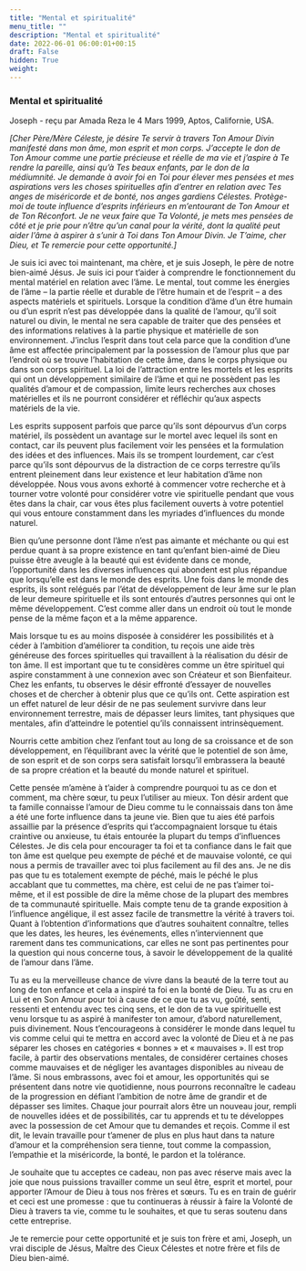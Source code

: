 ```yaml
---
title: "Mental et spiritualité"
menu_title: ""
description: "Mental et spiritualité"
date: 2022-06-01 06:00:01+00:15
draft: False
hidden: True
weight:
---
```

### Mental et spiritualité

Joseph - reçu par Amada Reza le 4 Mars 1999, Aptos, Californie, USA.

*[Cher Père/Mère Céleste, je désire Te servir à travers Ton Amour Divin manifesté dans mon âme, mon esprit et mon corps. J’accepte le don de Ton Amour comme une partie précieuse et réelle de ma vie et j’aspire à Te rendre la pareille, ainsi qu’à Tes beaux enfants, par le don de la médiumnité. Je demande à avoir foi en Toi pour élever mes pensées et mes aspirations vers les choses spirituelles afin d’entrer en relation avec Tes anges de miséricorde et de bonté, nos anges gardiens Célestes. Protège-moi de toute influence d’esprits inférieurs en m’entourant de Ton Amour et de Ton Réconfort. Je ne veux faire que Ta Volonté, je mets mes pensées de côté et je prie pour n’être qu’un canal pour la vérité, dont la qualité peut aider l’âme à aspirer à s’unir à Toi dans Ton Amour Divin. Je T’aime, cher Dieu, et Te remercie pour cette opportunité.]*

Je suis ici avec toi maintenant, ma chère, et je suis Joseph, le père de notre bien-aimé Jésus. Je suis ici pour t’aider à comprendre le fonctionnement du mental matériel en relation avec l’âme. Le mental, tout comme les énergies de l’âme – la partie réelle et durable de l’être humain et de l’esprit – a des aspects matériels et spirituels. Lorsque la condition d’âme d’un être humain ou d’un esprit n’est pas développée dans la qualité de l’amour, qu’il soit naturel ou divin, le mental ne sera capable de traiter que des pensées et des informations relatives à la partie physique et matérielle de son environnement. J’inclus l’esprit dans tout cela parce que la condition d’une âme est affectée principalement par la possession de l’amour plus que par l’endroit où se trouve l’habitation de cette âme, dans le corps physique ou dans son corps spirituel. La loi de l’attraction entre les mortels et les esprits qui ont un développement similaire de l’âme et qui ne possèdent pas les qualités d’amour et de compassion, limite leurs recherches aux choses matérielles et ils ne pourront considérer et réfléchir qu’aux aspects matériels de la vie.

Les esprits supposent parfois que parce qu’ils sont dépourvus d’un corps matériel, ils possèdent un avantage sur le mortel avec lequel ils sont en contact, car ils peuvent plus facilement voir les pensées et la formulation des idées et des influences. Mais ils se trompent lourdement, car c’est parce qu’ils sont dépourvus de la distraction de ce corps terrestre qu’ils entrent pleinement dans leur existence et leur habitation d’âme non développée. Nous vous avons exhorté à commencer votre recherche et à tourner votre volonté pour considérer votre vie spirituelle pendant que vous êtes dans la chair, car vous êtes plus facilement ouverts à votre potentiel qui vous entoure constamment dans les myriades d’influences du monde naturel.

Bien qu’une personne dont l’âme n’est pas aimante et méchante ou qui est perdue quant à sa propre existence en tant qu’enfant bien-aimé de Dieu puisse être aveugle à la beauté qui est évidente dans ce monde, l’opportunité dans les diverses influences qui abondent est plus répandue que lorsqu’elle est dans le monde des esprits. Une fois dans le monde des esprits, ils sont relégués par l’état de développement de leur âme sur le plan de leur demeure spirituelle et ils sont entourés d’autres personnes qui ont le même développement. C’est comme aller dans un endroit où tout le monde pense de la même façon et a la même apparence.

Mais lorsque tu es au moins disposée à considérer les possibilités et à céder à l’ambition d’améliorer ta condition, tu reçois une aide très généreuse des forces spirituelles qui travaillent à la réalisation du désir de ton âme. Il est important que tu te considères comme un être spirituel qui aspire constamment à une connexion avec son Créateur et son Bienfaiteur. Chez les enfants, tu observes le désir effronté d’essayer de nouvelles choses et de chercher à obtenir plus que ce qu’ils ont. Cette aspiration est un effet naturel de leur désir de ne pas seulement survivre dans leur environnement terrestre, mais de dépasser leurs limites, tant physiques que mentales, afin d’atteindre le potentiel qu’ils connaissent intrinsèquement. 

Nourris cette ambition chez l’enfant tout au long de sa croissance et de son développement, en l’équilibrant avec la vérité que le potentiel de son âme, de son esprit et de son corps sera satisfait lorsqu’il embrassera la beauté de sa propre création et la beauté du monde naturel et spirituel.

Cette pensée m’amène à t’aider à comprendre pourquoi tu as ce don et comment, ma chère sœur, tu peux l’utiliser au mieux. Ton désir ardent que ta famille connaisse l’amour de Dieu comme tu le connaissais dans ton âme a été une forte influence dans ta jeune vie. Bien que tu aies été parfois assaillie par la présence d’esprits qui t’accompagnaient lorsque tu étais craintive ou anxieuse, tu étais entourée la plupart du temps d’influences Célestes. Je dis cela pour encourager ta foi et ta confiance dans le fait que ton âme est quelque peu exempte de péché et de mauvaise volonté, ce qui nous a permis de travailler avec toi plus facilement au fil des ans. Je ne dis pas que tu es totalement exempte de péché, mais le péché le plus accablant que tu commettes, ma chère, est celui de ne pas t’aimer toi-même, et il est possible de dire la même chose de la plupart des membres de ta communauté spirituelle. Mais compte tenu de ta grande exposition à l’influence angélique, il est assez facile de transmettre la vérité à travers toi. Quant à l’obtention d’informations que d’autres souhaitent connaître, telles que les dates, les heures, les événements, elles n’interviennent que rarement dans tes communications, car elles ne sont pas pertinentes pour la question qui nous concerne tous, à savoir le développement de la qualité de l’amour dans l’âme.

Tu as eu la merveilleuse chance de vivre dans la beauté de la terre tout au long de ton enfance et cela a inspiré ta foi en la bonté de Dieu. Tu as cru en Lui et en Son Amour pour toi à cause de ce que tu as vu, goûté, senti, ressenti et entendu avec tes cinq sens, et le don de ta vue spirituelle est venu lorsque tu as aspiré à manifester ton amour, d’abord naturellement, puis divinement. Nous t’encourageons à considérer le monde dans lequel tu vis comme celui qui te mettra en accord avec la volonté de Dieu et à ne pas séparer les choses en catégories « bonnes » et « mauvaises ». Il est trop facile, à partir des observations mentales, de considérer certaines choses comme mauvaises et de négliger les avantages disponibles au niveau de l’âme. Si nous embrassons, avec foi et amour, les opportunités qui se présentent dans notre vie quotidienne, nous pourrons reconnaître le cadeau de la progression en défiant l’ambition de notre âme de grandir et de dépasser ses limites. Chaque jour pourrait alors être un nouveau jour, rempli de nouvelles idées et de possibilités, car tu apprends et tu te développes avec la possession de cet Amour que tu demandes et reçois. Comme il est dit, le levain travaille pour t’amener de plus en plus haut dans ta nature d’amour et la compréhension sera tienne, tout comme la compassion, l’empathie et la miséricorde, la bonté, le pardon et la tolérance.

Je souhaite que tu acceptes ce cadeau, non pas avec réserve mais avec la joie que nous puissions travailler comme un seul être, esprit et mortel, pour apporter l’Amour de Dieu à tous nos frères et sœurs. Tu es en train de guérir et ceci est une promesse : que tu continueras à réussir à faire la Volonté de Dieu à travers ta vie, comme tu le souhaites, et que tu seras soutenu dans cette entreprise.

Je te remercie pour cette opportunité et je suis ton frère et ami, Joseph, un vrai disciple de Jésus, Maître des Cieux Célestes et notre frère et fils de Dieu bien-aimé.